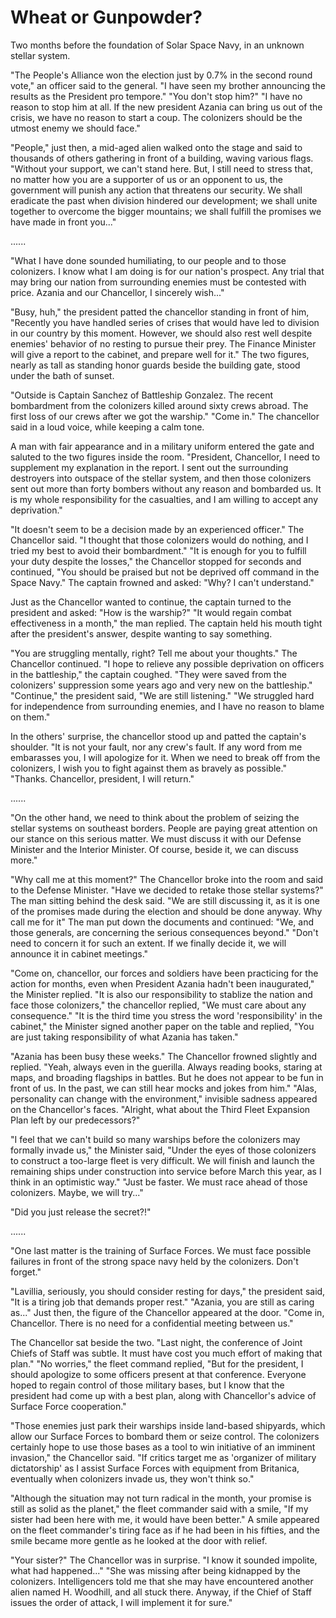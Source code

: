 # Wheat or Gunpowder?

Two months before the foundation of Solar Space Navy, in an unknown stellar system.

"The People's Alliance won the election just by 0.7% in the second round vote," an officer said to the general. "I have seen my brother announcing the results as the President pro tempore." "You don't stop him?" "I have no reason to stop him at all. If the new president Azania can bring us out of the crisis, we have no reason to start a coup. The colonizers should be the utmost enemy we should face."

"People," just then, a mid-aged alien walked onto the stage and said to thousands of others gathering in front of a building, waving various flags. "Without your support, we can't stand here. But, I still need to stress that, no matter how you are a supporter of us or an opponent to us, the government will punish any action that threatens our security. We shall eradicate the past when division hindered our development; we shall unite together to overcome the bigger mountains; we shall fulfill the promises we have made in front you..."

......

"What I have done sounded humiliating, to our people and to those colonizers. I know what I am doing is for our nation's prospect. Any trial that may bring our nation from surrounding enemies must be contested with price. Azania and our Chancellor, I sincerely wish..."

"Busy, huh," the president patted the chancellor standing in front of him, "Recently you have handled series of crises that would have led to division in our country by this moment. However, we should also rest well despite enemies' behavior of no resting to pursue their prey. The Finance Minister will give a report to the cabinet, and prepare well for it." The two figures, nearly as tall as standing honor guards beside the building gate, stood under the bath of sunset.

"Outside is Captain Sanchez of Battleship Gonzalez. The recent bombardment from the colonizers killed around sixty crews abroad. The first loss of our crews after we got the warship." "Come in." The chancellor said in a loud voice, while keeping a calm tone.

A man with fair appearance and in a military uniform entered the gate and saluted to the two figures inside the room. "President, Chancellor, I need to supplement my explanation in the report. I sent out the surrounding destroyers into outspace of the stellar system, and then those colonizers sent out more than forty bombers without any reason and bombarded us. It is my whole responsibility for the casualties, and I am willing to accept any deprivation."

"It doesn't seem to be a decision made by an experienced officer." The Chancellor said. "I thought that those colonizers would do nothing, and I tried my best to avoid their bombardment." "It is enough for you to fulfill your duty despite the losses," the Chancellor stopped for seconds and continued, "You should be praised but not be deprived off command in the Space Navy." The captain frowned and asked: "Why? I can't understand."

Just as the Chancellor wanted to continue, the captain turned to the president and asked: "How is the warship?" "It would regain combat effectiveness in a month," the man replied. The captain held his mouth tight after the president's answer, despite wanting to say something.

"You are struggling mentally, right? Tell me about your thoughts." The Chancellor continued. "I hope to relieve any possible deprivation on officers in the battleship," the captain coughed. "They were saved from the colonizers' suppression some years ago and very new on the battleship." "Continue," the president said, "We are still listening." "We struggled hard for independence from surrounding enemies, and I have no reason to blame on them."

In the others' surprise, the chancellor stood up and patted the captain's shoulder. "It is not your fault, nor any crew's fault. If any word from me embarasses you, I will apologize for it. When we need to break off from the colonizers, I wish you to fight against them as bravely as possible." "Thanks. Chancellor, president, I will return."

......

"On the other hand, we need to think about the problem of seizing the stellar systems on southeast borders. People are paying great attention on our stance on this serious matter. We must discuss it with our Defense Minister and the Interior Minister. Of course, beside it, we can discuss more."

"Why call me at this moment?" The Chancellor broke into the room and said to the Defense Minister. "Have we decided to retake those stellar systems?" The man sitting behind the desk said. "We are still discussing it, as it is one of the promises made during the election and should be done anyway. Why call me for it" The man put down the documents and continued: "We, and those generals, are concerning the serious consequences beyond." "Don't need to concern it for such an extent. If we finally decide it, we will announce it in cabinet meetings."

"Come on, chancellor, our forces and soldiers have been practicing for the action for months, even when President Azania hadn't been inaugurated," the Minister replied. "It is also our responsibility to stablize the nation and face those colonizers," the chancellor replied, "We must care about any consequence." "It is the third time you stress the word 'responsibility' in the cabinet," the Minister signed another paper on the table and replied, "You are just taking responsibility of what Azania has taken."

"Azania has been busy these weeks." The Chancellor frowned slightly and replied. "Yeah, always even in the guerilla. Always reading books, staring at maps, and broading flagships in battles. But he does not appear to be fun in front of us. In the past, we can still hear mocks and jokes from him." "Alas, personality can change with the environment," invisible sadness appeared on the Chancellor's faces. "Alright, what about the Third Fleet Expansion Plan left by our predecessors?"

"I feel that we can't build so many warships before the colonizers may formally invade us," the Minister said, "Under the eyes of those colonizers to construct a too-large fleet is very difficult. We will finish and launch the remaining ships under construction into service before March this year, as I think in an optimistic way." "Just be faster. We must race ahead of those colonizers. Maybe, we will try..."

"Did you just release the secret?!"

......

"One last matter is the training of Surface Forces. We must face possible failures in front of the strong space navy held by the colonizers. Don't forget."

"Lavillia, seriously, you should consider resting for days," the president said, "It is a tiring job that demands proper rest." "Azania, you are still as caring as..." Just then, the figure of the Chancellor appeared at the door. "Come in, Chancellor. There is no need for a confidential meeting between us."

The Chancellor sat beside the two. "Last night, the conference of Joint Chiefs of Staff was subtle. It must have cost you much effort of making that plan." "No worries," the fleet command replied, "But for the president, I should apologize to some officers present at that conference. Everyone hoped to regain control of those military bases, but I know that the president had come up with a best plan, along with Chancellor's advice of Surface Force cooperation."

"Those enemies just park their warships inside land-based shipyards, which allow our Surface Forces to bombard them or seize control. The colonizers certainly hope to use those bases as a tool to win initiative of an imminent invasion," the Chancellor said. "If critics target me as 'organizer of military dictatorship' as I assist Surface Forces with equipment from Britanica, eventually when colonizers invade us, they won't think so."

"Although the situation may not turn radical in the month, your promise is still as solid as the planet," the fleet commander said with a smile, "If my sister had been here with me, it would have been better." A smile appeared on the fleet commander's tiring face as if he had been in his fifties, and the smile became more gentle as he looked at the door with relief.

"Your sister?" The Chancellor was in surprise. "I know it sounded impolite, what had happened..." "She was missing after being kidnapped by the colonizers. Intelligencers told me that she may have encountered another alien named H. Woodhill, and all stuck there. Anyway, if the Chief of Staff issues the order of attack, I will implement it for sure." 